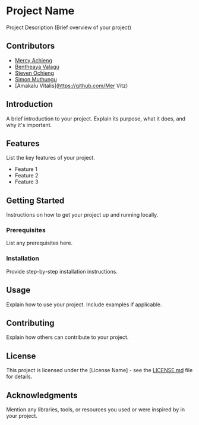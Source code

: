 # Project Name

Project Description (Brief overview of your project)

## Contributors

- [Mercy Achieng](https://github.com/OkeyoMercy)
- [Bentheaya Valagu](https://github.com/bentheayavalagu)
- [Steven Ochieng](https://github.com/stevocy)
- [Simon Muthungu](https://github.com/simonmuthungu)
- [Amakalu Vitalis](https://github.com/Mer Vitz)
## Introduction

A brief introduction to your project. Explain its purpose, what it does, and why it's important.

## Features

List the key features of your project.

- Feature 1
- Feature 2
- Feature 3

## Getting Started

Instructions on how to get your project up and running locally.

### Prerequisites

List any prerequisites here.

### Installation

Provide step-by-step installation instructions.

## Usage

Explain how to use your project. Include examples if applicable.

## Contributing

Explain how others can contribute to your project.

## License

This project is licensed under the [License Name] - see the [LICENSE.md](LICENSE.md) file for details.

## Acknowledgments

Mention any libraries, tools, or resources you used or were inspired by in your project.
